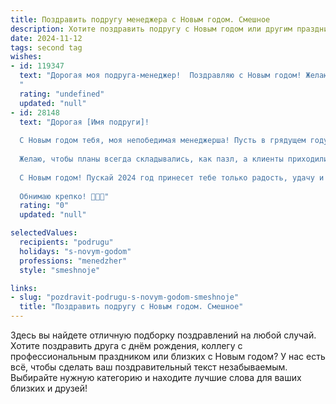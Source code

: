 ```yaml
---
title: Поздравить подругу менеджера с Новым годом. Смешное
description: Хотите поздравить подругу с Новым годом или другим праздником? Наш ИИ создаст незабываемое поздравление, а вы обязательно выделитесь среди других.  
date: 2024-11-12
tags: second tag
wishes:
- id: 119347
  text: "Дорогая моя подруга-менеджер!  Поздравляю с Новым годом! Желаю, чтобы в новом году твой план продаж взлетел выше елки, а дед Мороз принес тебе не только подарки, но и наконец-то отпуск на Мальдивы!  Пусть все проблемы решатся сами собой, как будто ты волшебной палочкой щелкнула, а зарплата вырастет настолько, что тебе придется нанимать отдельного менеджера для управления твоими финансами!  С Новым годом!
  "
  rating: "undefined"
  updated: "null"
- id: 28148
  text: "Дорогая [Имя подруги]!
  
  С Новым годом тебя, моя непобедимая менеджерша! Пусть в грядущем году твоя жизнь будет такой же организованной, как твой рабочий день, и чтобы ни одно задание не оставляло следов на твоем отличном настроении!
  
  Желаю, чтобы планы всегда складывались, как пазл, а клиенты приходили с улыбкой и хорошим настроением (и желательно с большими чеками!). Пусть каждый день будет ярким, как новогодняя гирлянда, а твои мечты сбываются также быстро, как ты решаешь любые проблемы на работе.
  
  С Новым годом! Пускай 2024 год принесет тебе только радость, удачу и много неожиданных приятных сюрпризов! И помни, что даже в самых сложных проектах всегда можно найти место для отличного настроения и смеха!
  
  Обнимаю крепко! 🎉🥳✨"
  rating: "0"
  updated: "null"

selectedValues:
  recipients: "podrugu"
  holidays: "s-novym-godom"
  professions: "menedzher"
  style: "smeshnoje"

links:
- slug: "pozdravit-podrugu-s-novym-godom-smeshnoje"
  title: "Поздравить подругу с Новым годом. Смешное"
---
```


Здесь вы найдете отличную подборку поздравлений на любой случай. 
Хотите поздравить друга с днём рождения, коллегу с профессиональным праздником или близких с Новым годом? У нас есть всё, чтобы сделать ваш поздравительный текст незабываемым. Выбирайте нужную категорию и находите лучшие слова для ваших близких и друзей!
